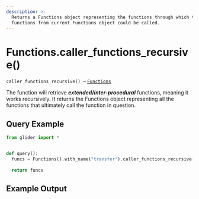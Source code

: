 ```yaml
---
description: >-
  Returns a Functions object representing the functions through which the
  functions from current Functions object could be called.
---
```


# Functions.caller\_functions\_recursive()

`caller_functions_recursive() →` [`Functions`](../callables/functions/)

The function will retrieve _**extended**_**/**_**inter-procedural**_ functions, meaning it works recursively. It returns the Functions object representing all the functions that ultimately call the function in question.

## Query Example

```python
from glider import *


def query():
  funcs = Functions().with_name("transfer").caller_functions_recursive().exec(2)
  
  return funcs
```

## Example Output

<figure><img src="../../.gitbook/assets/Screenshot 2025-08-21 at 9.54.44 AM.png" alt=""><figcaption></figcaption></figure>
